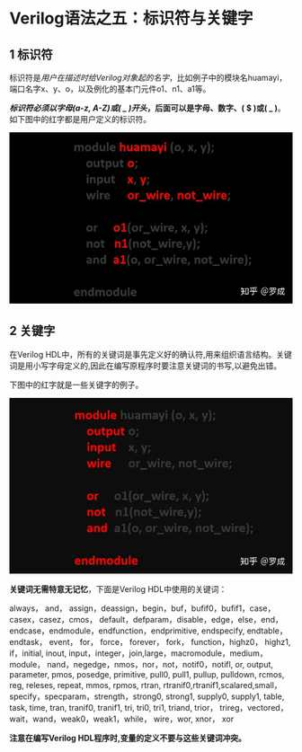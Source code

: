 # Verilog语法之五：标识符与关键字
## 1 标识符

标识符是*用户在描述时给Verilog对象起的名字*，比如例子中的模块名huamayi，端口名字x、y、o，以及例化的基本门元件o1、n1、a1等。

***标识符必须以字母(a-z, A-Z)或( \_ )开头*，后面可以是字母、数字、( $ )或( \_ )**。如下图中的红字都是用户定义的标识符。

![](vx_images/462100312257150.webp)

## 2 关键字

在Verilog HDL中，所有的关键词是事先定义好的确认符,用来组织语言结构。关键词是用小写字母定义的,因此在编写原程序时要注意关键词的书写,以避免出错。

下图中的红字就是一些关键字的例子。

![](vx_images/460020312266514.webp)

**关键词无需特意无记忆**，下面是Verilog HDL中使用的关键词：

always， and， assign，deassign，begin，buf，bufif0，bufif1，case，casex，casez，cmos， default，defparam，disable，edge，else，end，endcase，endmodule，endfunction，endprimitive, endspecify, endtable， endtask， event， for， force， forever， fork， function，highz0， highz1, if，initial, inout, input，integer，join,large，macromodule，medium，module， nand，negedge，nmos，nor，not，notif0，notifl, or, output, parameter, pmos, posedge, primitive, pull0, pull1, pullup, pulldown, rcmos, reg, releses, repeat, mmos, rpmos, rtran, rtranif0,rtranif1,scalared,small，specify，specparam，strength，strong0, strong1, supply0, supply1, table, task, time, tran, tranif0, tranif1, tri, tri0, tri1, triand, trior， trireg，vectored，wait，wand，weak0，weak1，while， wire，wor, xnor， xor

**注意在编写Verilog HDL程序时,变量的定义不要与这些关键词冲突。**
